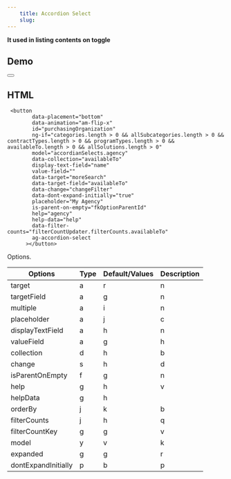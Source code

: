 ```yaml
---
	title: Accordion Select
	slug:
---
```

**It used in listing contents on toggle**

## Demo	

<button
        data-placement="bottom"
        data-animation="am-flip-x"
        id="purchasingOrganization"
        ng-if="categories.length > 0 && allSubcategories.length > 0 && contractTypes.length > 0 && programTypes.length > 0 && availableTo.length > 0 && allSolutions.length > 0"
        model="accordianSelects.agency"
        data-collection="availableTo"
        display-text-field="name"
        value-field=""
        data-target="moreSearch"
        data-target-field="availableTo"
        data-change="changeFilter"
        data-dont-expand-initially="true"
        placeholder="My Agency"
        is-parent-on-empty="fkOptionParentId"
        help="agency"
        help-data="help"
        data-filter-counts="filterCountUpdater.filterCounts.availableTo"
        ag-accordion-select
      ></button>


## HTML

```
 <button
        data-placement="bottom"
        data-animation="am-flip-x"
        id="purchasingOrganization"
        ng-if="categories.length > 0 && allSubcategories.length > 0 && contractTypes.length > 0 && programTypes.length > 0 && availableTo.length > 0 && allSolutions.length > 0"
        model="accordianSelects.agency"
        data-collection="availableTo"
        display-text-field="name"
        value-field=""
        data-target="moreSearch"
        data-target-field="availableTo"
        data-change="changeFilter"
        data-dont-expand-initially="true"
        placeholder="My Agency"
        is-parent-on-empty="fkOptionParentId"
        help="agency"
        help-data="help"
        data-filter-counts="filterCountUpdater.filterCounts.availableTo"
        ag-accordion-select
      ></button>
 ```
Options.

| Options                  | Type              | Default/Values      |   Description              |
| ------------------------ | ----------------- | ------------------- | -------------------------- |      
| target                   |        a          |        r            |        n                   |
| targetField              |        a          |        g            |         n                  |
| multiple                 |        a          |       i             |         n                  |
| placeholder              |        a          |       j             |        c                   |
| displayTextField         |        a          |       h             |        n                   |
| valueField               |       a           |        g            |         h                  |
| collection               |       d           |        h            |          b                 |
| change                   |      s            |      h              |        d                   |
| isParentOnEmpty          |        f          |        g            |         n                  |
| help                     |       g           |        h            |          v                 | 
| helpData                 |        g          |      h              |                            |
| orderBy                  |        j          |        k            |         b                  |
| filterCounts             |       j           |       h             |        q                   |
| filterCountKey           |      g            |       g             |        v                   | 
| model                    |       y           |        v            |         k                  |
| expanded                 |        g          |       g             |         r                  |
| dontExpandInitially      |       p           |        b            |         p                  | 
